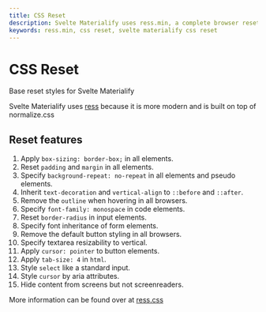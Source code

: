 ```yaml
---
title: CSS Reset
description: Svelte Materialify uses ress.min, a complete browser reset based off or normalize.css.
keywords: ress.min, css reset, svelte materialify css reset
---
```


# CSS Reset

Base reset styles for Svelte Materialify

Svelte Materialify uses [ress](https://github.com/filipelinhares/ress) because it is more
modern and is built on top of normalize.css

## Reset features

1. Apply `box-sizing: border-box;` in all elements.
2. Reset `padding` and `margin` in all elements.
3. Specify `background-repeat: no-repeat` in all elements and pseudo elements.
4. Inherit `text-decoration` and `vertical-align` to `::before` and `::after`.
5. Remove the `outline` when hovering in all browsers.
6. Specify `font-family: monospace` in code elements.
7. Reset `border-radius` in input elements.
8. Specify font inheritance of form elements.
9. Remove the default button styling in all browsers.
10. Specify textarea resizability to vertical.
11. Apply `cursor: pointer` to button elements.
12. Apply `tab-size: 4` in `html`.
13. Style `select` like a standard input.
14. Style `cursor` by aria attributes.
15. Hide content from screens but not screenreaders.

More information can be found over at [ress.css](https://github.com/filipelinhares/ress)
